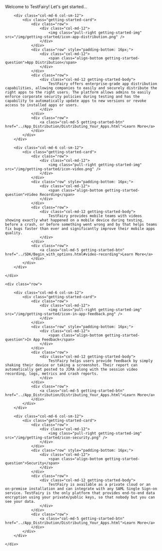 <div>
	<div class="getting-started-title">Welcome to TestFairy! Let's get started...</div>
	<div class="row">

		<div class="col-md-6 col-sm-12">
			<div class="getting-started-card">
				<div class="row">
					<div class="col-md-12">
						<img class="pull-right getting-started-img" src="/img/getting-started/icon-app-distribution.png" />
					</div>
				</div>
				<div class="row" style="padding-bottom: 16px;">
					<div class="col-md-12">
						<span class="align-bottom getting-started-question">App Distribution</span>
					</div>
				</div>
				<div class="row">
					<div class="col-md-12 getting-started-body">
						TestFairy offers enterprise-grade app distribution capabilities, allowing companies to easily and securely distribute the right apps to the right users. The platform allows admins to easily enforce corporate security policies during testing and has the capability to automatically update apps to new versions or revoke access to installed apps or users.
					</div>
				</div>
				<div class="row">
					<a class="col-md-5 getting-started-btn" href="../App_Distribution/Distributing_Your_Apps.html">Learn More</a>
				</div>
			</div>
		</div>

		<div class="col-md-6 col-sm-12">
			<div class="getting-started-card">
				<div class="row">
					<div class="col-md-12">
						<img class="pull-right getting-started-img" src="/img/getting-started/icon-video.png" />
					</div>
				</div>
				<div class="row" style="padding-bottom: 16px;">
					<div class="col-md-12">
						<span class="align-bottom getting-started-question">Video Recording</span>
					</div>
				</div>
				<div class="row">
					<div class="col-md-12 getting-started-body">
						TestFairy provides mobile teams with videos showing exactly what happened on a mobile device during testing, before a crash, or before something went wrong and by that helps teams fix bugs faster than ever and significantly improve their mobile apps quality.
					</div>
				</div>
				<div class="row">
					<a class="col-md-5 getting-started-btn" href="../SDK/Begin_with_options.html#video-recording">Learn More</a>
				</div>
			</div>
		</div>

	</div>

	<div class="row">

		<div class="col-md-6 col-sm-12">
			<div class="getting-started-card">
				<div class="row">
					<div class="col-md-12">
						<img class="pull-right getting-started-img" src="/img/getting-started/icon-in-app-feedback.png" />
					</div>
				</div>
				<div class="row" style="padding-bottom: 16px;">
					<div class="col-md-12">
						<span class="align-bottom getting-started-question">In App Feedback</span>
					</div>
				</div>
				<div class="row">
					<div class="col-md-12 getting-started-body">
						TestFairy helps users provide feedback by simply shaking their device or taking a screenshot. Their report can automatically get posted to JIRA along with the session video recording, logs, metrics and crash reports.
					</div>
				</div>
				<div class="row">
					<a class="col-md-5 getting-started-btn" href="../App_Distribution/Distributing_Your_Apps.html">Learn More</a>
				</div>
			</div>
		</div>

		<div class="col-md-6 col-sm-12">
			<div class="getting-started-card">
				<div class="row">
					<div class="col-md-12">
						<img class="pull-right getting-started-img" src="/img/getting-started/icon-security.png" />
					</div>
				</div>
				<div class="row" style="padding-bottom: 16px;">
					<div class="col-md-12">
						<span class="align-bottom getting-started-question">Security</span>
					</div>
				</div>
				<div class="row">
					<div class="col-md-12 getting-started-body">
						TestFairy is available as a private cloud or an on-premise installation and can integrate with any SAML Single Sign-on service. TestFairy is the only platform that provides end-to-end data encryption using your private/public keys, so that nobody but you can see your data.
					</div>
				</div>
				<div class="row">
					<a class="col-md-5 getting-started-btn" href="../App_Distribution/Distributing_Your_Apps.html">Learn More</a>
				</div>
			</div>
		</div>

	</div>

</div>

<style>.page-header, .suggest-edit-container, .was-doc-helpful {display: none !important;}</style>
<script src="https://ajax.googleapis.com/ajax/libs/webfont/1.4.7/webfont.js" type="text/javascript"></script>
<script type="text/javascript">WebFont.load({  google: {    families: ["Inconsolata:400,700","Lato:100,100italic,300,300italic,400,400italic,700,700italic,900,900italic","Roboto:100,100italic,300,300italic,regular,italic,500,500italic,700,700italic,900","Playfair Display:regular,italic","Roboto Slab:regular,700"]  }});</script>
